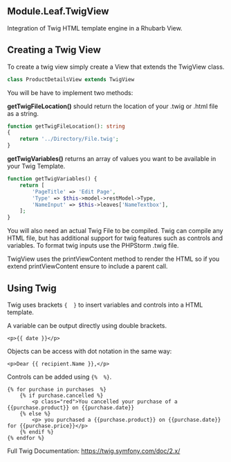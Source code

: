 Module.Leaf.TwigView
---
Integration of Twig HTML template engine in a Rhubarb View. 

Creating a Twig View
--- 
 
To create a twig view simply create a View that extends the TwigView class. 

```php
class ProductDetailsView extends TwigView
```

You will be have to implement two methods:

**getTwigFileLocation()** should return the location of your .twig or .html file as a string.
 

```php
function getTwigFileLocation(): string
{
    return '../Directory/File.twig';
}
```

**getTwigVariables()** returns an array of values you want to be available in your Twig Template. 

```php
function getTwigVariables() {
    return [
        'PageTitle' => 'Edit Page', 
        'Type' => $this->model->restModel->Type,
        'NameInput' => $this->leaves['NameTextbox'],
    ];
}
``` 

You will also need an actual Twig File to be compiled. Twig can compile any HTML file, but has additional support for twig features such as controls and variables. To format twig inputs use the PHPStorm .twig file.

TwigView uses the printViewContent method to render the HTML so if you extend printViewContent ensure to include a parent call. 
 
Using Twig
---  
 
Twig uses brackets `{  }` to insert variables and controls into a HTML template.    
 
A variable can be output directly using double brackets.  
```twig 
<p>{{ date }}</p> 
``` 
 
Objects can be access with dot notation in the same way: 
```twig 
<p>Dear {{ recipient.Name }},</p> 
``` 
 
 
Controls can be added using `{%  %}`. 
 
```twig 
{% for purchase in purchases  %} 
    {% if purchase.cancelled %} 
        <p class="red">You cancelled your purchase of a {{purchase.product}} on {{purchase.date}} 
    {% else %} 
        <p> you purchased a {{purchase.product}} on {{purchase.date}} for {{purchase.price}}</p> 
    {% endif %} 
{% endfor %} 
``` 
 
Full Twig Documentation: 
https://twig.symfony.com/doc/2.x/ 